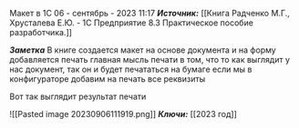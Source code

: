 
Макет в 1С
 06 - сентябрь - 2023  11:17 
***Источник:*** [[Книга Радченко М.Г., Хрусталева Е.Ю. - 1С Предприятие 8.3 Практическое пособие разработчика.]]

***Заметка*** 
	В книге создается макет на основе документа и на форму добавляется печать
	главная мысль печати в том, что то как выглядит у нас документ, так он и будет печататься на бумаге если мы в конфигураторе добавим на печать все реквизиты

Вот так выглядит результат печати 

![[Pasted image 20230906111919.png]]
***Ключи:***  [[2023 год]]